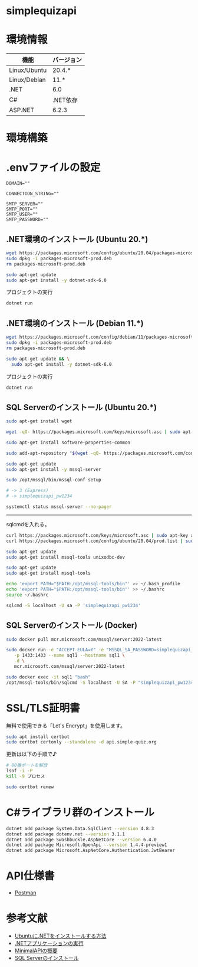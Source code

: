 # simplequizapi


# 環境情報

| 機能 | バージョン |
| ---- | ---- |
| Linux/Ubuntu | 20.4.* |
| Linux/Debian | 11.* |
| .NET | 6.0 |
| C# | .NET依存 |
| ASP.NET | 6.2.3 |


# 環境構築


# .envファイルの設定

```
DOMAIN=""

CONNECTION_STRING=""

SMTP_SERVER=""
SMTP_PORT=""
SMTP_USER=""
SMTP_PASSWORD=""
```


## .NET環境のインストール (Ubuntu 20.*)

```bash
wget https://packages.microsoft.com/config/ubuntu/20.04/packages-microsoft-prod.deb -O packages-microsoft-prod.deb
sudo dpkg -i packages-microsoft-prod.deb
rm packages-microsoft-prod.deb

sudo apt-get update
sudo apt-get install -y dotnet-sdk-6.0
```

プロジェクトの実行

```bash
dotnet run
```

## .NET環境のインストール (Debian 11.*)

```bash
wget https://packages.microsoft.com/config/debian/11/packages-microsoft-prod.deb -O packages-microsoft-prod.deb
sudo dpkg -i packages-microsoft-prod.deb
rm packages-microsoft-prod.deb

sudo apt-get update && \
  sudo apt-get install -y dotnet-sdk-6.0
```

プロジェクトの実行

```bash
dotnet run
```


## SQL Serverのインストール (Ubuntu 20.*)


```bash
sudo apt-get install wget

wget -qO- https://packages.microsoft.com/keys/microsoft.asc | sudo apt-key add -

sudo apt-get install software-properties-common

sudo add-apt-repository "$(wget -qO- https://packages.microsoft.com/config/ubuntu/20.04/mssql-server-preview.list)"

sudo apt-get update
sudo apt-get install -y mssql-server
```



```bash
sudo /opt/mssql/bin/mssql-conf setup

# -> 3 (Express)
# -> simplequizapi_pw1234

systemctl status mssql-server --no-pager
```

---

sqlcmdを入れる。


```bash
curl https://packages.microsoft.com/keys/microsoft.asc | sudo apt-key add -
curl https://packages.microsoft.com/config/ubuntu/20.04/prod.list | sudo tee /etc/apt/sources.list.d/msprod.list

sudo apt-get update
sudo apt-get install mssql-tools unixodbc-dev

sudo apt-get update 
sudo apt-get install mssql-tools

echo 'export PATH="$PATH:/opt/mssql-tools/bin"' >> ~/.bash_profile
echo 'export PATH="$PATH:/opt/mssql-tools/bin"' >> ~/.bashrc
source ~/.bashrc

sqlcmd -S localhost -U sa -P 'simplequizapi_pw1234'
```

## SQL Serverのインストール (Docker)


```bash
sudo docker pull mcr.microsoft.com/mssql/server:2022-latest

sudo docker run -e "ACCEPT_EULA=Y" -e "MSSQL_SA_PASSWORD=simplequizapi_pw1234" \
   -p 1433:1433 --name sql1 --hostname sql1 \
   -d \
   mcr.microsoft.com/mssql/server:2022-latest
```


```bash
sudo docker exec -it sql1 "bash"
/opt/mssql-tools/bin/sqlcmd -S localhost -U SA -P "simplequizapi_pw1234"
```



# SSL/TLS証明書

無料で使用できる「Let's Encrypt」を使用します。

```bash
sudo apt install certbot
sudo certbot certonly --standalone -d api.simple-quiz.org
```

更新は以下の手順で♪

```bash
# 80番ポートを解放
lsof -i -P
kill -9 プロセス

sudo certbot renew
```



# C#ライブラリ群のインストール

```bash
dotnet add package System.Data.SqlClient --version 4.8.3
dotnet add package dotenv.net --version 3.1.1
dotnet add package Swashbuckle.AspNetCore --version 6.4.0
dotnet add package Microsoft.OpenApi --version 1.4.4-preview1
dotnet add package Microsoft.AspNetCore.Authentication.JwtBearer
```





# API仕様書

- [Postman](https://simple-quiz-api.postman.co/workspace/)



# 参考文献

- [Ubuntuに.NETをインストールする方法](https://learn.microsoft.com/ja-jp/dotnet/core/install/linux-ubuntu)
- [.NETアプリケーションの実行](https://learn.microsoft.com/ja-jp/troubleshoot/developer/webapps/aspnetcore/practice-troubleshoot-linux/2-1-create-configure-aspnet-core-applications)
- [MinimalAPIの概要](https://learn.microsoft.com/ja-jp/aspnet/core/fundamentals/minimal-apis?view=aspnetcore-6.0)
- [SQL Serverのインストール](https://learn.microsoft.com/ja-jp/sql/linux/quickstart-install-connect-ubuntu?view=sql-server-ver16)
